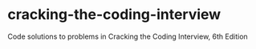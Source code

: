 # cracking-the-coding-interview
Code solutions to problems in Cracking the Coding Interview, 6th Edition
